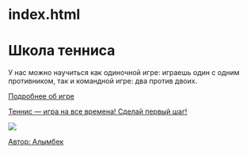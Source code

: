 # index.html
<html>
    <h1>Школа тенниса</h1>
    <p>У нас можно научиться как одиночной игре: играешь один с одним противником, 
    так и командной игре: два против двоих.</p>
    <a href="https://sportsfan.ru/sports-academy/summer-sports/tennis/history-of-tennis.html">Подробнее об игре</html>
    <p>Теннис — игра на все времена! Сделай первый шаг!</p>
    <img src="https://mars.algoritmika.org/uploads/2020/10/tennis-1381230_640%201%20(1)_0_1602508947.png"/>
    <p>Автор: Алымбек</p>
</html>
